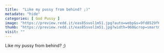 ```yaml
---
title:  "Like my pussy from behind? ;)"
metadate: "hide"
categories: [ God Pussy ]
image: "https://preview.redd.it/eas85svol1m51.jpg?auto=webp&s=9fd8529f641824dc0dfb58f4be0a0349cbf42098"
thumb: "https://preview.redd.it/eas85svol1m51.jpg?width=960&crop=smart&auto=webp&s=ebc3cca3d1709a7a0d30a6b34b7bbcaf5530fd0c"
visit: ""
---
```

Like my pussy from behind? ;)

